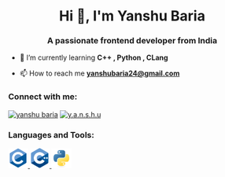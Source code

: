 <h1 align="center">Hi 👋, I'm Yanshu Baria</h1>
<h3 align="center">A passionate frontend developer from India</h3>

- 🌱 I’m currently learning **C++ , Python , CLang**

- 📫 How to reach me **yanshubaria24@gmail.com**

<h3 align="left">Connect with me:</h3>
<p align="left">
<a href="https://linkedin.com/in/yanshu baria" target="blank"><img align="center" src="https://raw.githubusercontent.com/rahuldkjain/github-profile-readme-generator/master/src/images/icons/Social/linked-in-alt.svg" alt="yanshu baria" height="30" width="40" /></a>
<a href="https://instagram.com/y.a.n.s.h.u" target="blank"><img align="center" src="https://raw.githubusercontent.com/rahuldkjain/github-profile-readme-generator/master/src/images/icons/Social/instagram.svg" alt="y.a.n.s.h.u" height="30" width="40" /></a>
</p>

<h3 align="left">Languages and Tools:</h3>
<p align="left"> <a href="https://www.cprogramming.com/" target="_blank" rel="noreferrer"> <img src="https://raw.githubusercontent.com/devicons/devicon/master/icons/c/c-original.svg" alt="c" width="40" height="40"/> </a> <a href="https://www.w3schools.com/cpp/" target="_blank" rel="noreferrer"> <img src="https://raw.githubusercontent.com/devicons/devicon/master/icons/cplusplus/cplusplus-original.svg" alt="cplusplus" width="40" height="40"/> </a> <a href="https://www.python.org" target="_blank" rel="noreferrer"> <img src="https://raw.githubusercontent.com/devicons/devicon/master/icons/python/python-original.svg" alt="python" width="40" height="40"/> </a> </p>
